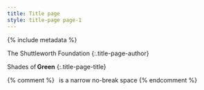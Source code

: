 ```yaml
---
title: Title page
style: title-page page-1
---
```


{% include metadata %}

The Shuttleworth Foundation
{:.title-page-author}

Shades of&#x202f;**Green**
{:.title-page-title}

{% comment %}
&#x202f; is a narrow no-break space
{% endcomment %}
